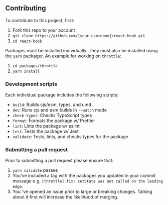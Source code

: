 ## Contributing

To contribute to this project, first:

1. Fork this repo to your account
2. `git clone https://github.com/[your-username]/react-hook.git`
3. `cd react-hook`

Packages must be installed individually. They must also be installed using the `yarn` packager. An example for working on `throttle`:

1. `cd packages/throttle`
2. `yarn install`

### Development scripts

Each individual package includes the following scripts:

- `build`: Builds cjs/esm, types, and umd
- `dev`: Runs cjs and esm builds in `--watch` mode
- `check-types`: Checks TypeScript types
- `format`: Formats the package w/ Prettier
- `lint`: Lints the package w/ eslint
- `test`: Tests the package w/ Jest
- `validate`: Tests, lints, and checks types for the package

### Submitting a pull request

Prior to submitting a pull request please ensure that:

1. `yarn validate` passes
2. You've included a tag with the packages you updated in your commit message e.g. `[throttle] fix: setState was not called on the leading edge`.
3. You 've opened an issue prior to large or breaking changes. Talking about it first will increase the likelihood of merging.
